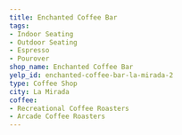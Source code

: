 ```yaml
---
title: Enchanted Coffee Bar
tags:
- Indoor Seating
- Outdoor Seating
- Espresso
- Pourover
shop_name: Enchanted Coffee Bar
yelp_id: enchanted-coffee-bar-la-mirada-2
type: Coffee Shop
city: La Mirada
coffee:
- Recreational Coffee Roasters
- Arcade Coffee Roasters
---
```

